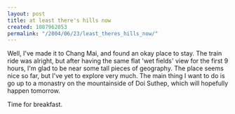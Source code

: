 ```yaml
---
layout: post
title: at least there's hills now
created: 1087962053
permalink: "/2004/06/23/least_theres_hills_now/"
---
```

Well, I've made it to Chang Mai, and found an okay place to stay.  The train ride was alright, but after having the same flat 'wet fields' view for the first 9 hours, I'm glad to be near some tall pieces of geography.  The place seems nice so far, but I've yet to explore very much.  The main thing I want to do is go up to a monastry on the mountainside of Doi Suthep, which will hopefully happen tomorrow.  

Time for breakfast.
